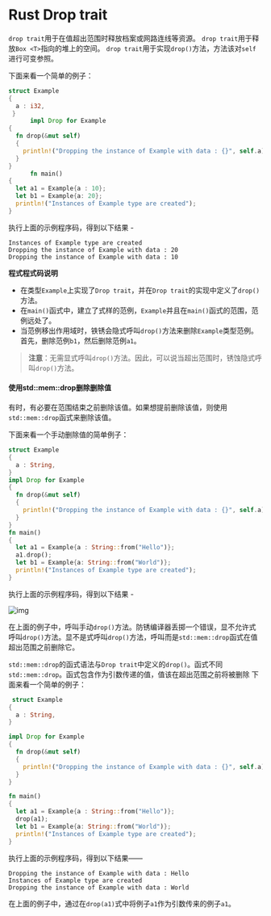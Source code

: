 # Rust Drop trait

`drop trait`用于在值超出范围时释放档案或网路连线等资源。
`drop trait`用于释放`Box <T>`指向的堆上的空间。
`drop trait`用于实现`drop()`方法，方法该对`self`进行可变参照。

下面来看一个简单的例子：

```rust
struct Example  
{  
  a : i32,  
 }  
      impl Drop for Example  
{  
  fn drop(&mut self)  
  {  
    println!("Dropping the instance of Example with data : {}", self.a);  
  }  
}  
      fn main()  
{  
  let a1 = Example{a : 10};  
  let b1 = Example{a: 20};  
  println!("Instances of Example type are created");  
}
```

执行上面的示例程序码，得到以下结果 -

```shell
Instances of Example type are created
Dropping the instance of Example with data : 20
Dropping the instance of Example with data : 10
```

**程式程式码说明**

- 在类型`Example`上实现了`Drop trait`，并在`Drop trait`的实现中定义了`drop()`方法。
- 在`main()`函式中，建立了式样的范例，`Example`并且在`main()`函式的范围，范例远处了。
- 当范例移出作用域时，铁锈会隐式呼叫`drop()`方法来删除`Example`类型范例。首先，删除范例`b1`，然后删除范例`a1`。

> **注意**：无需显式呼叫`drop()`方法。因此，可以说当超出范围时，锈蚀隐式呼叫`drop()`方法。

#### 使用std::mem::drop删除删除值

有时，有必要在范围结束之前删除该值。如果想提前删除该值，则使用`std::mem::drop`函式来删除该值。

下面来看一个手动删除值的简单例子：

```rust
struct Example  
{  
  a : String,  
}  
impl Drop for Example  
{  
  fn drop(&mut self)  
  {  
    println!("Dropping the instance of Example with data : {}", self.a);  
  }  
}  
fn main()  
{  
  let a1 = Example{a : String::from("Hello")};  
  a1.drop();  
  let b1 = Example{a: String::from("World")};  
  println!("Instances of Example type are created");  
}
```

执行上面的示例程序码，得到以下结果 -

![img](https://tw511.com/upload/images/201910/20191014013954414.png)

在上面的例子中，呼叫手动`drop()`方法。防锈编译器丢掷一个错误，显不允许式呼叫`drop()`方法。显不是式呼叫`drop()`方法，呼叫而是`std::mem::drop`函式在值超出范围之前删除它。

`std::mem::drop`的函式语法与`Drop trait`中定义的`drop()`。函式不同`std::mem::drop`。函式包含作为引数传递的值，值该在超出范围之前将被删除
下面来看一个简单的例子：

```rust
 struct Example  
{  
  a : String,  
}  

impl Drop for Example  
{  
  fn drop(&mut self)  
  {  
    println!("Dropping the instance of Example with data : {}", self.a);  
  }  
}  

fn main()  
{  
  let a1 = Example{a : String::from("Hello")};  
  drop(a1);  
  let b1 = Example{a: String::from("World")};  
  println!("Instances of Example type are created");  
}
```

执行上面的示例程序码，得到以下结果——

```shell
Dropping the instance of Example with data : Hello
Instances of Example type are created
Dropping the instance of Example with data : World
```

在上面的例子中，通过在`drop(a1)`式中将例子`a1`作为引数传来的例子`a1`。
